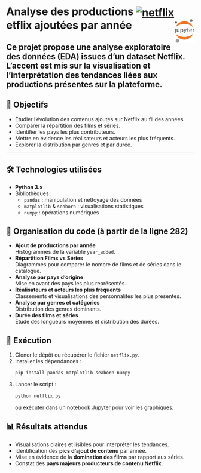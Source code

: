 # Analyse des productions <a href="#"><img align="center" src="https://upload.wikimedia.org/wikipedia/commons/0/0c/Netflix_2015_N_logo.svg?uselang=fr" alt="netflix" height="36px"></a>etflix ajoutées par année<a href="../../"><img align="right" src="../../../../assets/logo/Jupyter.svg" alt="Jupyter" height="64px"></a>
Ce projet propose une **analyse exploratoire des données (EDA)** issues d’un dataset Netflix.  
L’accent est mis sur la **visualisation et l’interprétation des tendances** liées aux productions présentes sur la plateforme.
---
## 🎯 Objectifs
- Étudier l’évolution des contenus ajoutés sur Netflix au fil des années.  
- Comparer la répartition des films et séries.  
- Identifier les pays les plus contributeurs.  
- Mettre en évidence les réalisateurs et acteurs les plus fréquents.  
- Explorer la distribution par genres et par durée.  
---
## 🛠️ Technologies utilisées
- **Python 3.x**
- Bibliothèques :
  - `pandas` : manipulation et nettoyage des données  
  - `matplotlib` & `seaborn` : visualisations statistiques  
  - `numpy` : opérations numériques  
## 📂 Organisation du code (à partir de la ligne 282)
- **Ajout de productions par année**  
  Histogrammes de la variable `year_added`.
- **Répartition Films vs Séries**  
  Diagrammes pour comparer le nombre de films et de séries dans le catalogue.
- **Analyse par pays d’origine**  
  Mise en avant des pays les plus représentés.
- **Réalisateurs et acteurs les plus fréquents**  
  Classements et visualisations des personnalités les plus présentes.
- **Analyse par genres et catégories**  
  Distribution des genres dominants.
- **Durée des films et séries**  
  Étude des longueurs moyennes et distribution des durées.
## 🚀 Exécution

1. Cloner le dépôt ou récupérer le fichier `netflix.py`.  
2. Installer les dépendances :  
   ```bash
   pip install pandas matplotlib seaborn numpy
   ```
3. Lancer le script :  
   ```bash
   python netflix.py
   ```
   ou exécuter dans un notebook Jupyter pour voir les graphiques.
## 📊 Résultats attendus
- Visualisations claires et lisibles pour interpréter les tendances.  
- Identification des **pics d’ajout de contenu** par année.  
- Mise en évidence de la **domination des films** par rapport aux séries.  
- Constat des **pays majeurs producteurs de contenu Netflix**.  
<!-- ## 📌 Améliorations possibles
- Automatiser les visualisations via une interface interactive (Dash, Streamlit).  
- Étendre l’analyse aux tendances temporelles (séries ajoutées par mois/semestre).  
- Explorer les corrélations entre durée, genre et popularité.  
- Ajouter un modèle de prédiction sur les futures tendances de production.   -->